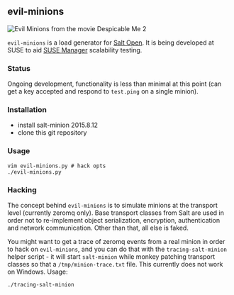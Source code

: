 ## evil-minions

![Evil Minions from the movie Despicable Me 2](https://vignette3.wikia.nocookie.net/despicableme/images/5/52/Screenshot_2016-02-10-01-09-16.jpg/revision/latest?cb=20161028002525)

`evil-minions` is a load generator for [Salt Open](https://saltstack.com/salt-open-source/). It is being developed at SUSE to aid [SUSE Manager](https://www.suse.com/products/suse-manager/) scalability testing.

### Status

Ongoing development, functionality is less than minimal at this point (can get a key accepted and respond to `test.ping` on a single minion).

### Installation

 - install salt-minion 2015.8.12
 - clone this git repository

### Usage

```
vim evil-minions.py # hack opts
./evil-minions.py
```

### Hacking

The concept behind `evil-minions` is to simulate minions at the transport level (currently zeromq only). Base transport classes from Salt are used in order not to re-implement object serialization, encryption, authentication and network communication. Other than that, all else is faked.

You might want to get a trace of zeromq events from a real minion in order to hack on `evil-minions`, and you can do that with the `tracing-salt-minion` helper script - it will start `salt-minion` while monkey patching transport classes so that a `/tmp/minion-trace.txt` file. This currently does not work on Windows. Usage:

```
./tracing-salt-minion
```
